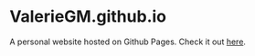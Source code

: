 # ValerieGM.github.io

A personal website hosted on Github Pages. Check it out <a href="https://valeriegm.github.io/">here</a>. 
